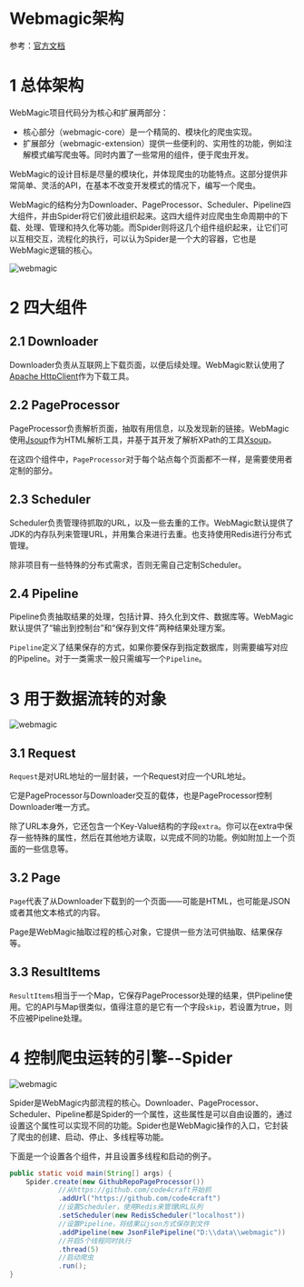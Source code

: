 # Webmagic架构

参考：[官方文档](http://webmagic.io/docs/zh/posts/ch1-overview/architecture.html)

# 1 总体架构

WebMagic项目代码分为核心和扩展两部分：

- 核心部分（webmagic-core）是一个精简的、模块化的爬虫实现。
- 扩展部分（webmagic-extension）提供一些便利的、实用性的功能，例如注解模式编写爬虫等。同时内置了一些常用的组件，便于爬虫开发。

WebMagic的设计目标是尽量的模块化，并体现爬虫的功能特点。这部分提供非常简单、灵活的API，在基本不改变开发模式的情况下，编写一个爬虫。

WebMagic的结构分为Downloader、PageProcessor、Scheduler、Pipeline四大组件，并由Spider将它们彼此组织起来。这四大组件对应爬虫生命周期中的下载、处理、管理和持久化等功能。而Spider则将这几个组件组织起来，让它们可以互相交互，流程化的执行，可以认为Spider是一个大的容器，它也是WebMagic逻辑的核心。

![webmagic](https://zhishan-zh.github.io/media/webmagic.png)

# 2 四大组件

## 2.1 Downloader

Downloader负责从互联网上下载页面，以便后续处理。WebMagic默认使用了[Apache HttpClient](http://hc.apache.org/index.html)作为下载工具。

## 2.2 PageProcessor

PageProcessor负责解析页面，抽取有用信息，以及发现新的链接。WebMagic使用[Jsoup](http://jsoup.org/)作为HTML解析工具，并基于其开发了解析XPath的工具[Xsoup](https://github.com/code4craft/xsoup)。

在这四个组件中，`PageProcessor`对于每个站点每个页面都不一样，是需要使用者定制的部分。

## 2.3 Scheduler

Scheduler负责管理待抓取的URL，以及一些去重的工作。WebMagic默认提供了JDK的内存队列来管理URL，并用集合来进行去重。也支持使用Redis进行分布式管理。

除非项目有一些特殊的分布式需求，否则无需自己定制Scheduler。

## 2.4 Pipeline

Pipeline负责抽取结果的处理，包括计算、持久化到文件、数据库等。WebMagic默认提供了“输出到控制台”和“保存到文件”两种结果处理方案。

`Pipeline`定义了结果保存的方式，如果你要保存到指定数据库，则需要编写对应的Pipeline。对于一类需求一般只需编写一个`Pipeline`。

# 3 用于数据流转的对象

![webmagic](https://zhishan-zh.github.io/media/webmagic.png)

## 3.1 Request

`Request`是对URL地址的一层封装，一个Request对应一个URL地址。

它是PageProcessor与Downloader交互的载体，也是PageProcessor控制Downloader唯一方式。

除了URL本身外，它还包含一个Key-Value结构的字段`extra`。你可以在extra中保存一些特殊的属性，然后在其他地方读取，以完成不同的功能。例如附加上一个页面的一些信息等。

## 3.2 Page

`Page`代表了从Downloader下载到的一个页面——可能是HTML，也可能是JSON或者其他文本格式的内容。

Page是WebMagic抽取过程的核心对象，它提供一些方法可供抽取、结果保存等。

## 3.3 ResultItems

`ResultItems`相当于一个Map，它保存PageProcessor处理的结果，供Pipeline使用。它的API与Map很类似，值得注意的是它有一个字段`skip`，若设置为true，则不应被Pipeline处理。

# 4 控制爬虫运转的引擎--Spider

![webmagic](https://zhishan-zh.github.io/media/webmagic.png)

Spider是WebMagic内部流程的核心。Downloader、PageProcessor、Scheduler、Pipeline都是Spider的一个属性，这些属性是可以自由设置的，通过设置这个属性可以实现不同的功能。Spider也是WebMagic操作的入口，它封装了爬虫的创建、启动、停止、多线程等功能。

下面是一个设置各个组件，并且设置多线程和启动的例子。

```java
public static void main(String[] args) {
    Spider.create(new GithubRepoPageProcessor())
            //从https://github.com/code4craft开始抓    
            .addUrl("https://github.com/code4craft")
            //设置Scheduler，使用Redis来管理URL队列
            .setScheduler(new RedisScheduler("localhost"))
            //设置Pipeline，将结果以json方式保存到文件
            .addPipeline(new JsonFilePipeline("D:\\data\\webmagic"))
            //开启5个线程同时执行
            .thread(5)
            //启动爬虫
            .run();
}
```

